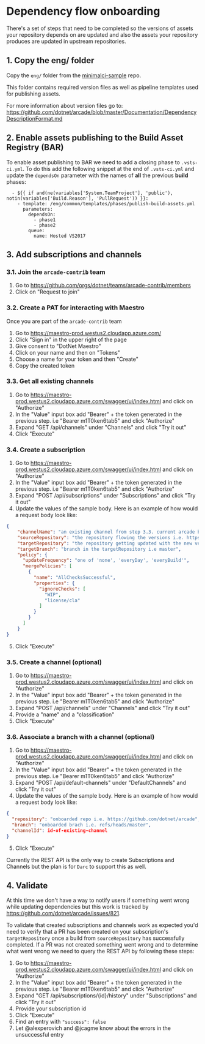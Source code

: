 # Dependency flow onboarding

There's a set of steps that need to be completed so the versions of assets your repository depends on are updated and also the assets your repository produces are updated in upstream repositories.

## 1. Copy the eng/ folder

Copy the `eng/` folder from the [minimalci-sample](https://github.com/dotnet/arcade-minimalci-sample) repo. 

This folder contains required version files as well as pipeline templates used for publishing assets.

For more information about version files go to: https://github.com/dotnet/arcade/blob/master/Documentation/DependencyDescriptionFormat.md

## 2. Enable assets publishing to the Build Asset Registry (BAR)

To enable asset publishing to BAR we need to add a closing phase to `.vsts-ci.yml`. To do this add the following snippet at the end of `.vsts-ci.yml` and update the `dependsOn` parameter with the names of **all** the previous **build** phases:

```
  - ${{ if and(ne(variables['System.TeamProject'], 'public'), notin(variables['Build.Reason'], 'PullRequest')) }}:
    - template: /eng/common/templates/phases/publish-build-assets.yml
      parameters:
        dependsOn:
          - phase1
          - phase2
        queue: 
          name: Hosted VS2017
```

## 3. Add subscriptions and channels

### 3.1. Join the `arcade-contrib` team

1. Go to https://github.com/orgs/dotnet/teams/arcade-contrib/members
2. Click on "Request to join"

### 3.2. Create a PAT for interacting with Maestro

Once you are part of the `arcade-contrib` team

1. Go to https://maestro-prod.westus2.cloudapp.azure.com/
2. Click "Sign in" in the upper right of the page
3. Give consent to "DotNet Maestro"
4. Click on your name and then on "Tokens"
5. Choose a name for your token and then "Create"
6. Copy the created token

### 3.3. Get all existing channels

1. Go to https://maestro-prod.westus2.cloudapp.azure.com/swagger/ui/index.html and click on "Authorize"
2. In the "Value" input box add "Bearer" + the token generated in the previous step. i.e "Bearer m1T0ken6tab5" and click "Authorize"
3. Expand "GET /api/channels" under "Channels" and click "Try it out"
5. Click "Execute"

### 3.4. Create a subscription

1. Go to https://maestro-prod.westus2.cloudapp.azure.com/swagger/ui/index.html and click on "Authorize"
2. In the "Value" input box add "Bearer" + the token generated in the previous step. i.e "Bearer m1T0ken6tab5" and click "Authorize"
3. Expand "POST /api/subscriptions" under "Subscriptions" and click "Try it out"
4. Update the values of the sample body. Here is an example of how would a request body look like:
``` json
{
    "channelName": "an existing channel from step 3.3. current arcade builds output to '.NET Tools - Latest'",
    "sourceRepository": "the repository flowing the versions i.e. https://github.com/dotnet/arcade",
    "targetRepository": "the repository getting updated with the new versions i.e. https://github.com/dotnet/arcade-minimalci-sample",
    "targetBranch": "branch in the targetRepository i.e master",
    "policy": {
      "updateFrequency": "one of 'none', 'everyDay', 'everyBuild'",
      "mergePolicies": [
        {
          "name": "AllChecksSuccessful",
          "properties": {
            "ignoreChecks": [
              "WIP",
              "license/cla"
            ]
          }
        }
      ]
    }
}
```
5. Click "Execute"

### 3.5. Create a channel (optional)

1. Go to https://maestro-prod.westus2.cloudapp.azure.com/swagger/ui/index.html and click on "Authorize"
2. In the "Value" input box add "Bearer" + the token generated in the previous step. i.e "Bearer m1T0ken6tab5" and click "Authorize"
3. Expand "POST /api/channels" under "Channels" and click "Try it out"
4. Provide a "name" and a "classification"
5. Click "Execute"

### 3.6. Associate a branch with a channel (optional)

1. Go to https://maestro-prod.westus2.cloudapp.azure.com/swagger/ui/index.html and click on "Authorize"
2. In the "Value" input box add "Bearer" + the token generated in the previous step. i.e "Bearer m1T0ken6tab5" and click "Authorize"
3. Expand "POST /api/default-channels" under "DefaultChannels" and click "Try it out"
4. Update the values of the sample body. Here is an example of how would a request body look like:
``` json
{
  "repository": "onboarded repo i.e. https://github.com/dotnet/arcade",
  "branch": "onboarded brach i.e. refs/heads/master",
  "channelId": id-of-existing-channel
}
```
5. Click "Execute"

Currently the REST API is the only way to create Subscriptions and Channels but the plan is for `Darc` to support this as well.

## 4. Validate

At this time we don't have a way to notify users if something went wrong while updating dependencies but this work is tracked by
https://github.com/dotnet/arcade/issues/821.

To validate that created subscriptions and channels work as expected you'd need to verify that a PR has been created on your subscription's `targetRepository` once a build from `sourceRepository` has successfully completed. If a PR was not created something went wrong and to determine what went wrong we need to query the REST API by following these steps:

1. Go to https://maestro-prod.westus2.cloudapp.azure.com/swagger/ui/index.html and click on "Authorize"
2. In the "Value" input box add "Bearer" + the token generated in the previous step. i.e "Bearer m1T0ken6tab5" and click "Authorize"
3. Expand "GET /api/subscriptions/{id}/history" under "Subscriptions" and click "Try it out"
4. Provide your subscription id
5. Click "Execute"
6. Find an entry with `"success": false`
7. Let @alexperovich and @jcagme know about the errors in the unsuccessful entry
